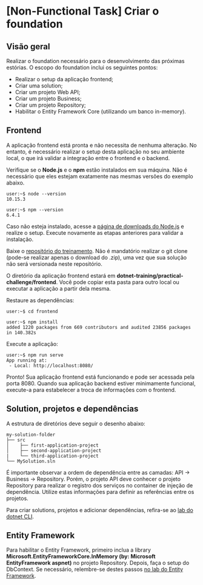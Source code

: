 # [Non-Functional Task] Criar o foundation

## Visão geral

Realizar o foundation necessário para o desenvolvimento das próximas estórias. O escopo do foundation inclui os seguintes pontos:
* Realizar o setup da aplicação frontend;
* Criar uma solution;
* Criar um projeto Web API;
* Criar um projeto Business;
* Criar um projeto Repository;
* Habilitar o Entity Framework Core (utilizando um banco in-memory).

## Frontend

A aplicação frontend está pronta e não necessita de nenhuma alteração. No entanto, é necessário realizar o setup desta aplicação no seu ambiente local, o que irá validar a integração entre o frontend e o backend.

Verifique se o **Node.js** e o **npm** estão instalados em sua máquina. Não é necessário que eles estejam exatamente nas mesmas versões do exemplo abaixo.

```console
user:~$ node --version
10.15.3

user:~$ npm --version
6.4.1
```

Caso não esteja instalado, acesse a [página de downloads do Node.js](https://nodejs.org/en/download/) e realize o setup. Execute novamente as etapas anteriores para validar a instalação.

Baixe o [repositório do treinamento](https://github.com/claudineij-ciandt/dotnet-training). Não é mandatório realizar o git clone (pode-se realizar apenas o download do .zip), uma vez que sua solução não será versionada neste repositório.

O diretório da aplicação frontend estará em **dotnet-training/practical-challenge/frontend**. Você pode copiar esta pasta para outro local ou executar a aplicação a partir dela mesma.

Restaure as dependências:
```console
user:~$ cd frontend

user:~$ npm install
added 1220 packages from 669 contributors and audited 23856 packages in 140.382s
```

Execute a aplicação:
```console
user:~$ npm run serve
App running at:
 - Local: http://localhost:8080/
```

Pronto! Sua aplicação frontend está funcionando e pode ser acessada pela porta 8080. Quando sua aplicação backend estiver minimamente funcional, execute-a para estabelecer a troca de informações com o frontend.

## Solution, projetos e dependências

A estrutura de diretórios deve seguir o desenho abaixo:
```
my-solution-folder
├── src
│    ├── first-application-project
│    ├── second-application-project
|    └── third-application-project
└── MySolution.sln
```

É importante observar a ordem de dependência entre as camadas: API -> Business -> Repository. Porém, o projeto API deve conhecer o projeto Repository para realizar o registro dos serviços no container de injeção de dependência. Utilize estas informações para definir as referências entre os projetos.

Para criar solutions, projetos e adicionar dependências, refira-se ao [lab do dotnet CLI](https://github.com/claudineij-ciandt/dotnet-training/blob/master/introduction/content/introduction-lab-2.md).

## Entity Framework

Para habilitar o Entity Framework, primeiro inclua a library **Microsoft.EntityFrameworkCore.InMemory (by: Microsoft EntityFramework aspnet)** no projeto Repository. Depois, faça o setup do DbContext. Se necessário, relembre-se destes passos [no lab do Entity Framework](https://github.com/claudineij-ciandt/dotnet-training/blob/master/aspnet-core/labs/lab5-efcore/README.md).